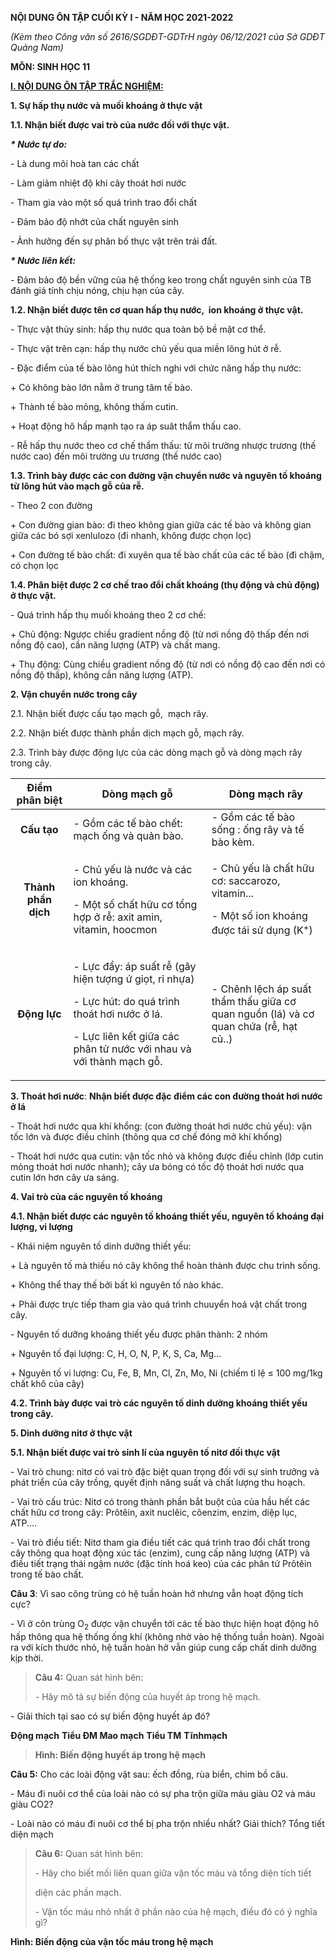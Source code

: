 **NỘI DUNG ÔN TẬP CUỐI KỲ I - NĂM HỌC 2021-2022**

*(Kèm theo Công văn số 2616/SGDĐT-GDTrH ngày 06/12/2021 của Sở GDĐT Quảng Nam)*

**MÔN: SINH HỌC 11**

**<u>I. NỘI DUNG ÔN TẬP TRẮC NGHIỆM:</u>**

**1. Sự hấp thụ nước và muối khoáng ở thực vật**

**1.1. Nhận biết được vai trò của nước đối với thực vật.**

***\* Nước tự do:***

\- Là dung môi hoà tan các chất

\- Làm giảm nhiệt độ khi cây thoát hơi nước

\- Tham gia vào một số quá trình trao đổi chất

\- Đảm bảo độ nhớt của chất nguyên sinh

\- Ảnh hưởng đến sự phân bố thực vật trên trái đất.

***\* Nước liên kết:***

\- Đảm bảo độ bền vững của hệ thống keo trong chất nguyên sinh của TB đánh giá tính chịu nóng, chịu hạn của cây.

**1.2. Nhận biết được tên cơ quan hấp thụ nước,  ion khoáng ở thực vật.**

\- Thực vật thủy sinh: hấp thụ nước qua toàn bộ bề mặt cơ thể.

\- Thực vật trên cạn: hấp thụ nước chủ yếu qua miền lông hút ở rễ.

\- Đặc điểm của tế bào lông hút thích nghi với chức năng hấp thụ nước:

\+ Có không bào lớn nằm ở trung tâm tế bào.

\+ Thành tế bào mỏng, không thấm cutin.

\+ Hoạt động hô hấp mạnh tạo ra áp suât thẩm thấu cao.

\- Rễ hấp thụ nước theo cơ chế thẩm thấu: từ môi trường nhược trương (thế nước cao) đến môi trường ưu trương (thế nước cao)

**1.3. Trình bày được các con đường vận chuyển nước và nguyên tố khoáng từ lông hút vào mạch gỗ của rễ.**

\- Theo 2 con đường

\+ Con đường gian bào: đi theo không gian giữa các tế bào và không gian giữa các bó sợi xenlulozo (đi nhanh, không được chọn lọc)

\+ Con đường tế bào chất: đi xuyên qua tế bào chất của các tế bào (đi chậm, có chọn lọc

**1.4. Phân biệt được 2 cơ chế trao đổi chất khoáng (thụ động và chủ động) ở thực vật.**

\- Quá trình hấp thụ muối khoáng theo 2 cơ chế:

\+ Chủ động: Ngược chiều gradient nồng độ (từ nơi nồng độ thấp đến nơi nồng độ cao), cần năng lượng (ATP) và chất mang.

\+ Thụ động: Cùng chiều gradient nồng độ (từ nơi có nồng độ cao đến nơi có nồng độ thấp), không cần năng lượng (ATP).

**2. Vận chuyển nước trong cây**

2.1. Nhận biết được cấu tạo mạch gỗ,  mạch rây. 

2.2. Nhận biết được thành phần dịch mạch gỗ, mạch rây.

2.3. Trình bày được động lực của các dòng mạch gỗ và dòng mạch rây trong cây.

<table>
<colgroup>
<col style="width: 18%" />
<col style="width: 43%" />
<col style="width: 37%" />
</colgroup>
<thead>
<tr>
<th style="text-align: center;"><strong>Điểm phân biệt</strong></th>
<th style="text-align: center;"><strong>Dòng mạch gỗ</strong></th>
<th style="text-align: center;"><strong>Dòng mạch rây</strong></th>
</tr>
</thead>
<tbody>
<tr>
<td style="text-align: center;"><strong>Cấu tạo</strong></td>
<td style="text-align: left;">- Gồm các tế bào chết: mạch ống và quản bào.</td>
<td style="text-align: left;">- Gồm các tế bào sống : ống rây và tế bào kèm.</td>
</tr>
<tr>
<td style="text-align: center;"><strong>Thành phần dịch</strong></td>
<td style="text-align: left;"><p>- Chủ yếu là nước và các ion khoáng.</p>
<p>- Một số chất hữu cơ tổng hợp ở rễ: axit amin, vitamin, hoocmon</p></td>
<td style="text-align: left;"><p>- Chủ yếu là chất hữu cơ: saccarozo, vitamin...</p>
<p>- Một số ion khoáng được tái sử dụng (K<sup>+</sup>)</p></td>
</tr>
<tr>
<td style="text-align: center;"><strong>Động lực</strong></td>
<td style="text-align: left;"><p>- Lực đẩy: áp suất rễ (gây hiện tượng ứ giọt, rỉ nhựa)</p>
<p>- Lực hút: do quá trình thoát hơi nước ở lá.</p>
<p>- Lực liên kết giữa các phân tử nước với nhau và với thành mạch gỗ.</p></td>
<td style="text-align: left;">- Chênh lệch áp suất thẩm thấu giữa cơ quan nguồn (lá) và cơ quan chứa (rễ, hạt củ..)</td>
</tr>
</tbody>
</table>

**3. Thoát hơi nước**: **Nhận biết được đặc điểm các con đường thoát hơi nước ở lá**

\- Thoát hơi nước qua khí khổng: (con đường thoát hơi nước chủ yếu): vận tốc lớn và được điều chỉnh (thông qua cơ chế đóng mở khí khổng)

\- Thoát hơi nước qua cutin: vận tốc nhỏ và không được điều chỉnh (lớp cutin mỏng thoát hơi nước nhanh); cây ưa bóng có tốc độ thoát hơi nước qua cutin lớn hơn cây ưa sáng.

**4. Vai trò của các nguyên tố khoáng**

**4.1. Nhận biết được các nguyên tố khoáng thiết yếu, nguyên tố khoáng đại lượng, vi lượng**

\- Khái niệm nguyên tố dinh dưỡng thiết yếu:

\+ Là nguyên tố mà thiếu nó cây không thể hoàn thành được chu trình sống.

\+ Không thể thay thế bởi bất kì nguyên tố nào khác.

\+ Phải được trực tiếp tham gia vào quá trình chuuyển hoá vật chất trong cây.

\- Nguyên tố dưỡng khoáng thiết yếu được phân thành: 2 nhóm

\+ Nguyên tố đại lượng: C, H, O, N, P, K, S, Ca, Mg...

\+ Nguyên tố vi lượng: Cu, Fe, B, Mn, Cl, Zn, Mo, Ni (chiếm tỉ lệ ≤ 100 mg/1kg chất khô của cây)

**4.2. Trình bày được vai trò các nguyên tố dinh dưỡng khoáng thiết yếu trong cây.**

**5. Dinh dưỡng nitơ ở thực vật**

**5.1. Nhận biết được vai trò sinh lí của nguyên tố nitơ đối thực vật**

\- Vai trò chung: nitơ có vai trò đặc biệt quan trọng đối với sự sinh trưởng và phát triển của cây trồng, quyết định năng suất và chất lượng thu hoạch.

\- Vai trò cấu trúc: Nitơ có trong thành phần bắt buột của của hầu hết các chất hữu cơ trong cây: Prôtêin, axit nuclêic, côenzim, enzim, diệp lục, ATP....

\- Vai trò điều tiết: Nitơ tham gia điều tiết các quá trình trao đổi chất trong cây thông qua hoạt động xúc tác (enzim), cung cấp năng lượng (ATP) và điều tiết trạng thái ngậm nước (đặc tính hoá keo) của các phân tử Prôtêin trong tế bào chất.

**Câu 3**: Vì sao công trùng có hệ tuần hoàn hở nhưng vẫn hoạt động tích cực?

\- Vì ở côn trùng O<sub>2</sub> được vận chuyển tới các tế bào thực hiện hoạt động hô hấp thông qua hệ thống ống khí (không nhờ vào hệ thống tuần hoàn). Ngoài ra với kích thước nhỏ, hệ tuần hoàn hở vẫn giúp cung cấp chất dinh dưỡng kịp thời.

> **Câu 4:** Quan sát hình bên:
>
> \- Hãy mô tả sự biến động của huyết áp trong hệ mạch.

\- Giải thích tại sao có sự biến động huyết áp đó?

**Động mạch** **Tiểu ĐM Mao mạch** **Tiểu TM** **Tĩnhmạch**

> **Hình: Biến động huyết áp trong hệ mạch**

**Câu 5:** Cho các loài động vật sau: ếch đồng, rùa biển, chim bồ câu.

\- Máu đi nuôi cơ thể của loài nào có sự pha trộn giữa máu giàu O2 và máu giàu CO2?

\- Loài nào có máu đi nuôi cơ thể bị pha trộn nhiều nhất? Giải thích? Tổng tiết diện mạch

> **Câu 6:** Quan sát hình bên:
>
> \- Hãy cho biết mối liên quan giữa vận tốc máu và tổng diện tích tiết
>
> diện các phần mạch.
>
> \- Vận tốc máu nhỏ nhất ở phần nào của hệ mạch, điều đó có ý nghĩa gì?

**Hình: Biến động của vận tốc máu trong hệ mạch**
